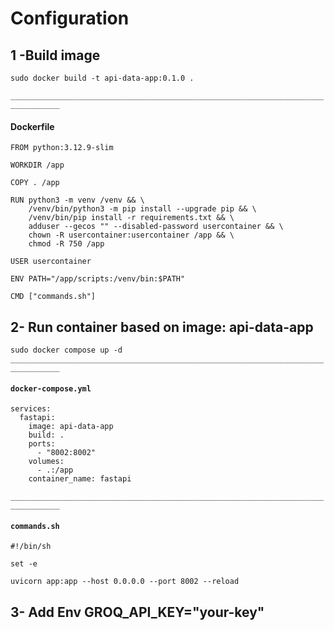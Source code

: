 # Configuration

## 1 -Build image
`sudo docker build -t api-data-app:0.1.0 .`

`_________________________________________________________________________________`
#### Dockerfile
```
FROM python:3.12.9-slim

WORKDIR /app

COPY . /app

RUN python3 -m venv /venv && \
    /venv/bin/python3 -m pip install --upgrade pip && \
    /venv/bin/pip install -r requirements.txt && \
    adduser --gecos "" --disabled-password usercontainer && \
    chown -R usercontainer:usercontainer /app && \
    chmod -R 750 /app
    
USER usercontainer

ENV PATH="/app/scripts:/venv/bin:$PATH"

CMD ["commands.sh"]
```
## 2- Run container based on image: api-data-app
`sudo docker compose up -d`
`_________________________________________________________________________________`
#### ``docker-compose.yml``

``` 
services:
  fastapi:
    image: api-data-app
    build: .
    ports:
      - "8002:8002"
    volumes:
      - .:/app
    container_name: fastapi
```
`_________________________________________________________________________________`
#### ``commands.sh``

``` 
#!/bin/sh

set -e

uvicorn app:app --host 0.0.0.0 --port 8002 --reload
``` 

## 3- Add Env GROQ_API_KEY="your-key"

